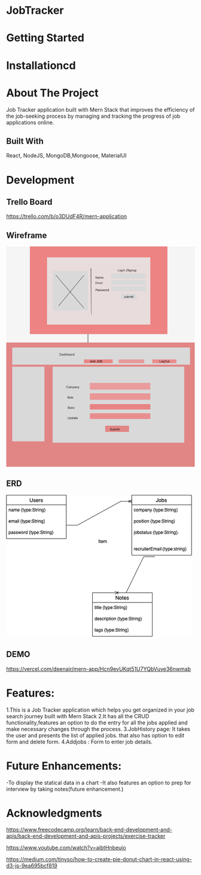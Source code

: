 # JobTracker


# Getting Started

# Installationcd

# About The Project
Job Tracker application built with Mern Stack that improves the efficiency of the job-seeking process by managing and tracking the progress of job applications online.

## Built With
React, NodeJS, MongoDB,Mongoose, MaterialUI

# Development

## Trello Board
https://trello.com/b/o3DUdF4R/mern-application

## Wireframe
![Screenshot](./src/Images/WireframeMern.png)

## ERD
![Screenshot](./src/Images/MernTracker.drawio.png)

## DEMO
https://vercel.com/deenair/mern-app/Hcn9eyUKqt51U7YQbVuye36nwmab

# Features:
1.This is a Job Tracker application which helps you get organized in your job search journey built with Mern Stack
2.It has all the CRUD functionality,features an option to do the entry for all the jobs applied and make necessary changes through the process.
3.JobHistory page: It takes the user and presents the list of applied jobs. that also has option to edit form and delete form.
4.Addjobs : Form to enter job details.



# Future Enhancements:
-To display the statical data in a chart
-It also features an option to prep for interview by taking notes(future enhancement.)

# Acknowledgments
https://www.freecodecamp.org/learn/back-end-development-and-apis/back-end-development-and-apis-projects/exercise-tracker

https://www.youtube.com/watch?v=aibtHnbeuio

https://medium.com/tinyso/how-to-create-pie-donut-chart-in-react-using-d3-js-9ea695bcf819